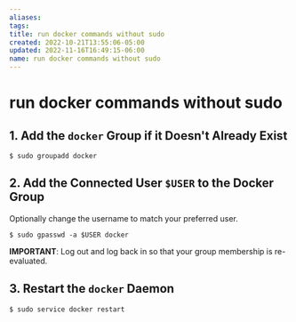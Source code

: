 ```yaml
---
aliases: 
tags: 
title: run docker commands without sudo
created: 2022-10-21T13:55:06-05:00
updated: 2022-11-16T16:49:15-06:00
name: run docker commands without sudo
---
```

# run docker commands without sudo

## 1. Add the `docker` Group if it Doesn't Already Exist

```console
$ sudo groupadd docker
```

## 2. Add the Connected User `$USER` to the Docker Group

Optionally change the username to match your preferred user.

```console
$ sudo gpasswd -a $USER docker
```

**IMPORTANT**: Log out and log back in so that your group membership is re-evaluated.

## 3. Restart the `docker` Daemon

```console
$ sudo service docker restart
```
